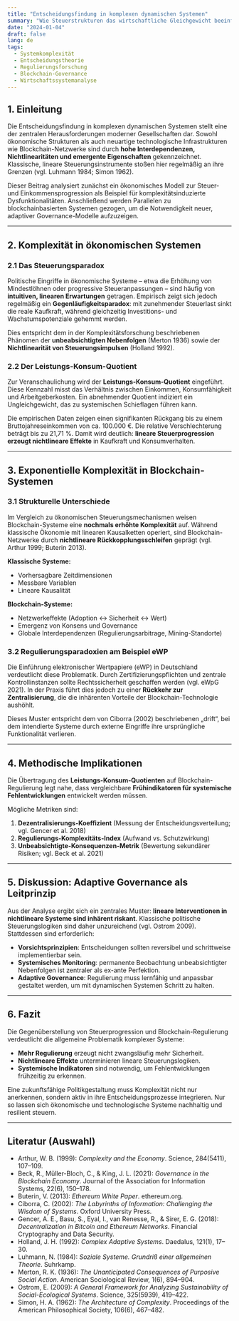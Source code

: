 ```yaml
---
title: "Entscheidungsfindung in komplexen dynamischen Systemen"
summary: "Wie Steuerstrukturen das wirtschaftliche Gleichgewicht beeinflussen und warum komplexe Systeme wie Blockchain besondere Vorsicht in der Entscheidungsfindung erfordern."
date: "2024-01-04"
draft: false
lang: de
tags:
  - Systemkomplexität
  - Entscheidungstheorie
  - Regulierungsforschung
  - Blockchain-Governance
  - Wirtschaftssystemanalyse
---
```




## 1. Einleitung

Die Entscheidungsfindung in komplexen dynamischen Systemen stellt eine der zentralen Herausforderungen moderner Gesellschaften dar. Sowohl ökonomische Strukturen als auch neuartige technologische Infrastrukturen wie Blockchain-Netzwerke sind durch **hohe Interdependenzen, Nichtlinearitäten und emergente Eigenschaften** gekennzeichnet. Klassische, lineare Steuerungsinstrumente stoßen hier regelmäßig an ihre Grenzen (vgl. Luhmann 1984; Simon 1962).

Dieser Beitrag analysiert zunächst ein ökonomisches Modell zur Steuer- und Einkommensprogression als Beispiel für komplexitätsinduzierte Dysfunktionalitäten. Anschließend werden Parallelen zu blockchainbasierten Systemen gezogen, um die Notwendigkeit neuer, adaptiver Governance-Modelle aufzuzeigen.

---

## 2. Komplexität in ökonomischen Systemen

### 2.1 Das Steuerungsparadox

Politische Eingriffe in ökonomische Systeme – etwa die Erhöhung von Mindestlöhnen oder progressive Steueranpassungen – sind häufig von **intuitiven, linearen Erwartungen** getragen. Empirisch zeigt sich jedoch regelmäßig ein **Gegenläufigkeitsparadox**: mit zunehmender Steuerlast sinkt die reale Kaufkraft, während gleichzeitig Investitions- und Wachstumspotenziale gehemmt werden.

Dies entspricht dem in der Komplexitätsforschung beschriebenen Phänomen der **unbeabsichtigten Nebenfolgen** (Merton 1936) sowie der **Nichtlinearität von Steuerungsimpulsen** (Holland 1992).

### 2.2 Der Leistungs-Konsum-Quotient

Zur Veranschaulichung wird der **Leistungs-Konsum-Quotient** eingeführt. Diese Kennzahl misst das Verhältnis zwischen Einkommen, Konsumfähigkeit und Arbeitgeberkosten. Ein abnehmender Quotient indiziert ein Ungleichgewicht, das zu systemischen Schieflagen führen kann.

Die empirischen Daten zeigen einen signifikanten Rückgang bis zu einem Bruttojahreseinkommen von ca. 100.000 €. Die relative Verschlechterung beträgt bis zu 21,71 %. Damit wird deutlich: **lineare Steuerprogression erzeugt nichtlineare Effekte** in Kaufkraft und Konsumverhalten.

---

## 3. Exponentielle Komplexität in Blockchain-Systemen

### 3.1 Strukturelle Unterschiede

Im Vergleich zu ökonomischen Steuerungsmechanismen weisen Blockchain-Systeme eine **nochmals erhöhte Komplexität** auf. Während klassische Ökonomie mit linearen Kausalketten operiert, sind Blockchain-Netzwerke durch **nichtlineare Rückkopplungsschleifen** geprägt (vgl. Arthur 1999; Buterin 2013).

**Klassische Systeme:**

* Vorhersagbare Zeitdimensionen
* Messbare Variablen
* Lineare Kausalität

**Blockchain-Systeme:**

* Netzwerkeffekte (Adoption ↔ Sicherheit ↔ Wert)
* Emergenz von Konsens und Governance
* Globale Interdependenzen (Regulierungsarbitrage, Mining-Standorte)

### 3.2 Regulierungsparadoxien am Beispiel eWP

Die Einführung elektronischer Wertpapiere (eWP) in Deutschland verdeutlicht diese Problematik. Durch Zertifizierungspflichten und zentrale Kontrollinstanzen sollte Rechtssicherheit geschaffen werden (vgl. eWpG 2021). In der Praxis führt dies jedoch zu einer **Rückkehr zur Zentralisierung**, die die inhärenten Vorteile der Blockchain-Technologie aushöhlt.

Dieses Muster entspricht dem von Ciborra (2002) beschriebenen „drift“, bei dem intendierte Systeme durch externe Eingriffe ihre ursprüngliche Funktionalität verlieren.

---

## 4. Methodische Implikationen

Die Übertragung des **Leistungs-Konsum-Quotienten** auf Blockchain-Regulierung legt nahe, dass vergleichbare **Frühindikatoren für systemische Fehlentwicklungen** entwickelt werden müssen.

Mögliche Metriken sind:

1. **Dezentralisierungs-Koeffizient** (Messung der Entscheidungsverteilung; vgl. Gencer et al. 2018)
2. **Regulierungs-Komplexitäts-Index** (Aufwand vs. Schutzwirkung)
3. **Unbeabsichtigte-Konsequenzen-Metrik** (Bewertung sekundärer Risiken; vgl. Beck et al. 2021)

---

## 5. Diskussion: Adaptive Governance als Leitprinzip

Aus der Analyse ergibt sich ein zentrales Muster: **lineare Interventionen in nichtlineare Systeme sind inhärent riskant**. Klassische politische Steuerungslogiken sind daher unzureichend (vgl. Ostrom 2009). Stattdessen sind erforderlich:

* **Vorsichtsprinzipien**: Entscheidungen sollten reversibel und schrittweise implementierbar sein.
* **Systemisches Monitoring**: permanente Beobachtung unbeabsichtigter Nebenfolgen ist zentraler als ex-ante Perfektion.
* **Adaptive Governance**: Regulierung muss lernfähig und anpassbar gestaltet werden, um mit dynamischen Systemen Schritt zu halten.

---

## 6. Fazit

Die Gegenüberstellung von Steuerprogression und Blockchain-Regulierung verdeutlicht die allgemeine Problematik komplexer Systeme:

* **Mehr Regulierung** erzeugt nicht zwangsläufig mehr Sicherheit.
* **Nichtlineare Effekte** unterminieren lineare Steuerungslogiken.
* **Systemische Indikatoren** sind notwendig, um Fehlentwicklungen frühzeitig zu erkennen.

Eine zukunftsfähige Politikgestaltung muss Komplexität nicht nur anerkennen, sondern aktiv in ihre Entscheidungsprozesse integrieren. Nur so lassen sich ökonomische und technologische Systeme nachhaltig und resilient steuern.

---

## Literatur (Auswahl)

* Arthur, W. B. (1999): *Complexity and the Economy*. Science, 284(5411), 107–109.
* Beck, R., Müller-Bloch, C., & King, J. L. (2021): *Governance in the Blockchain Economy*. Journal of the Association for Information Systems, 22(6), 150–178.
* Buterin, V. (2013): *Ethereum White Paper*. ethereum.org.
* Ciborra, C. (2002): *The Labyrinths of Information: Challenging the Wisdom of Systems*. Oxford University Press.
* Gencer, A. E., Basu, S., Eyal, I., van Renesse, R., & Sirer, E. G. (2018): *Decentralization in Bitcoin and Ethereum Networks*. Financial Cryptography and Data Security.
* Holland, J. H. (1992): *Complex Adaptive Systems*. Daedalus, 121(1), 17–30.
* Luhmann, N. (1984): *Soziale Systeme. Grundriß einer allgemeinen Theorie*. Suhrkamp.
* Merton, R. K. (1936): *The Unanticipated Consequences of Purposive Social Action*. American Sociological Review, 1(6), 894–904.
* Ostrom, E. (2009): *A General Framework for Analyzing Sustainability of Social-Ecological Systems*. Science, 325(5939), 419–422.
* Simon, H. A. (1962): *The Architecture of Complexity*. Proceedings of the American Philosophical Society, 106(6), 467–482.


